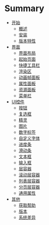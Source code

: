# Summary

* [开始]()
	* [概述](start/about/zh.md)
	* [安装](start/install/zh.md)
	* [版本特性](start/version_feature/zh.md)
* [界面]()
	* [界面布局](window/interface_layout/zh.md)
	* [起始页面](window/start_page_panel/zh.md)
	* [快捷工具栏](window/express_tools_bar/zh.md)
	* [渲染区](window/render_panel/zh.md)
	* [动画帧面板](window/animation_frame_panel/zh.md)
	* [属性面板](window/properties_panel/zh.md)
	* [资源面板](window/resource_panel/zh.md)
	* [菜单栏](window/menu_bar/zh.md)
* [UI控件]()
	* [按钮](widget/button/zh.md)
	* [复选框](widget/checkbox/zh.md)
	* [精灵](widget/sprite/zh.md)
	* [图片](widget/imageview/zh.md)
	* [数字标签](widget/labelatlas/zh.md)
	* [自定义字体](widget/labelnmfont/zh.md)
	* [进度条](widget/loadingbar/zh.md)
	* [滑动条](widget/slider/zh.md)
	* [文本框](widget/text/zh.md)
	* [输入框](widget/textfield/zh.md)
	* [层容器](widget/layout/zh.md)
	* [滚动层容器](widget/scrollview/zh.md)
	* [列表层容器](widget/listview/zh.md)
	* [分页层容器](widget/pageview/zh.md)
	* [通用属性](widget/general_property/zh.md)
* [其他]()
	* [获取帮助](other/contact_support/zh.md)
	* [版本](other/version/zh.md)
	* [系统差异](other/operating_system_differences/zh.md)